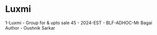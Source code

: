 # Luxmi
1-Luxmi - Group for &amp; upto sale 45 - 2024-EST - BLF-ADHOC-Mr Bagai
<br>
Author - Oushnik Sarkar
